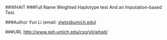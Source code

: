 ##WHAIT
###Full Name
Weighted Haplotype test And an Imputation-based Test.

###Author
Yun Li (email: ylwtx@umich.edu)

###URL
http://www.sph.umich.edu/csg/yli/whait/



